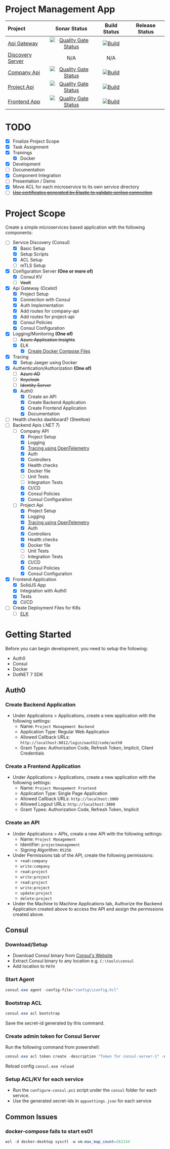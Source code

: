 # Project Management App

| Project                                                                                  |                                                                                                                 Sonar Status                                                                                                                  |                                                                                                          Build Status                                                                                                          | Release Status |
|:-----------------------------------------------------------------------------------------|:---------------------------------------------------------------------------------------------------------------------------------------------------------------------------------------------------------------------------------------------:|:------------------------------------------------------------------------------------------------------------------------------------------------------------------------------------------------------------------------------:|:--------------:|
| [Api Gateway](https://github.com/afroze9/dotnet-projectmanagement-api-gateway)           |  [![Quality Gate Status](https://sonarcloud.io/api/project_badges/measure?project=afroze9_dotnet-projectmanagement-api-gateway&metric=alert_status)](https://sonarcloud.io/summary/new_code?id=afroze9_dotnet-projectmanagement-api-gateway)  |        [![Build](https://github.com/afroze9/dotnet-projectmanagement-api-gateway/actions/workflows/dotnet.yml/badge.svg)](https://github.com/afroze9/dotnet-projectmanagement-api-gateway/actions/workflows/dotnet.yml)        |                |
| [Discovery Server](https://github.com/afroze9/dotnet-projectmanagement-discovery-server) |                                                                                                                      N/A                                                                                                                      |                                                                                                              N/A                                                                                                               |                |
| [Company Api](https://github.com/afroze9/dotnet-projectmanagement-company-api)           |  [![Quality Gate Status](https://sonarcloud.io/api/project_badges/measure?project=afroze9_dotnet-projectmanagement-company-api&metric=alert_status)](https://sonarcloud.io/summary/new_code?id=afroze9_dotnet-projectmanagement-company-api)  | [![Build](https://github.com/afroze9/dotnet-projectmanagement-company-api/actions/workflows/dotnet.yml/badge.svg?branch=master)](https://github.com/afroze9/dotnet-projectmanagement-company-api/actions/workflows/dotnet.yml) |                |
| [Project Api](https://github.com/afroze9/dotnet-projectmanagement-project-api)           |  [![Quality Gate Status](https://sonarcloud.io/api/project_badges/measure?project=afroze9_dotnet-projectmanagement-project-api&metric=alert_status)](https://sonarcloud.io/summary/new_code?id=afroze9_dotnet-projectmanagement-project-api)  |        [![Build](https://github.com/afroze9/dotnet-projectmanagement-project-api/actions/workflows/dotnet.yml/badge.svg)](https://github.com/afroze9/dotnet-projectmanagement-project-api/actions/workflows/dotnet.yml)        |                |
| [Frontend App](https://github.com/afroze9/dotnet-projectmanagement-frontend-app)         | [![Quality Gate Status](https://sonarcloud.io/api/project_badges/measure?project=afroze9_dotnet-projectmanagement-frontend-app&metric=alert_status)](https://sonarcloud.io/summary/new_code?id=afroze9_dotnet-projectmanagement-frontend-app) |        [![Build](https://github.com/afroze9/dotnet-projectmanagement-frontend-app/actions/workflows/solid.yml/badge.svg)](https://github.com/afroze9/dotnet-projectmanagement-frontend-app/actions/workflows/solid.yml)        |                |

# TODO

* [x] Finalize Project Scope
* [x] Task Assignment
* [x] Trainings
    * [x] Docker
* [x] Development
* [ ] Documentation
* [x] Component Integration
* [ ] Presentation / Demo
* [x] Move ACL for each microservice to its own service directory
* [ ] 
  ~~[Use certificates generated by Elastic to validate serilog connection](https://www.elastic.co/guide/en/elasticsearch/client/net-api/2.x/working-with-certificates.html)~~

# Project Scope

Create a simple microservices based application with the following components:

* [ ] Service Discovery (Consul)
    * [x] Basic Setup
    * [x] Setup Scripts
    * [x] ACL Setup
    * [ ] mTLS Setup
* [x] Configuration Server **(One or more of)**
    * [x] Consul KV
    * [ ] ~~Vault~~
* [x] Api Gateway (Ocelot)
    * [x] Project Setup
    * [x] Connection with Consul
    * [x] Auth Implementation
    * [x] Add routes for company-api
    * [x] Add routes for project-api
    * [x] Consul Policies
    * [x] Consul Configuration
* [x] Logging/Monitoring **(One of)**
    * [ ] ~~Azure Application Insights~~
    * [x] ELK
        * [x] [Create Docker Compose Files](https://www.elastic.co/guide/en/elasticsearch/reference/current/docker.html)
* [x] Tracing
    * [x] Setup Jaeger using Docker
* [x] Authentication/Authorization **(One of)**
    * [ ] ~~Azure AD~~
    * [ ] ~~Keycloak~~
    * [ ] ~~Identity Server~~
    * [x] Auth0
        * [x] Create an API
        * [x] Create Backend Application
        * [x] Create Frontend Application
        * [x] Documentation
* [ ] Health checks dashboard? (Steeltoe)
* [ ] Backend Apis (.NET 7)
    * [ ] Company API
        * [x] Project Setup
        * [x] Logging
        * [x] [Tracing using OpenTelemetry](https://github.com/open-telemetry/opentelemetry-dotnet/blob/main/src/OpenTelemetry.Instrumentation.AspNetCore/README.md)
        * [x] Auth
        * [x] Controllers
        * [x] Health checks
        * [x] Docker file
        * [ ] Unit Tests
        * [ ] Integration Tests
        * [x] CI/CD
        * [x] Consul Policies
        * [x] Consul Configuration
    * [ ] Project Api
        * [x] Project Setup
        * [x] Logging
        * [x] [Tracing using OpenTelemetry](https://github.com/open-telemetry/opentelemetry-dotnet/blob/main/src/OpenTelemetry.Instrumentation.AspNetCore/README.md)
        * [x] Auth
        * [x] Controllers
        * [x] Health checks
        * [x] Docker file
        * [ ] Unit Tests
        * [ ] Integration Tests
        * [x] CI/CD
        * [x] Consul Policies
        * [x] Consul Configuration
* [x] Frontend Application
    * [x] SolidJS App
    * [x] Integration with Auth0
    * [x] Tests
    * [x] CI/CD
* [ ] Create Deployment Files for K8s
    * [ ] [ELK](https://phoenixnap.com/kb/elasticsearch-kubernetes)

# Getting Started

Before you can begin development, you need to setup the following:

* Auth0
* Consul
* Docker
* DotNET 7 SDK

## Auth0

### Create Backend Application

* Under Applications > Applications, create a new application with the following settings:
    * Name: `Project Management Backend`
    * Application Type: Regular Web Application
    * Allowed Callback URLs: `http://localhost:8012/login/oauth2/code/auth0`
    * Grant Types: Authorization Code, Refresh Token, Implicit, Client Credentials

### Create a Frontend Application

* Under Applications > Applications, create a new application with the following settings:
    * Name: `Project Management Frontend`
    * Application Type: Single Page Application
    * Allowed Callback URLs: `http://localhost:3000`
    * Allowed Logout URLs: `http://localhost:3000`
    * Grant Types: Authorization Code, Refresh Token, Implicit

### Create an API

* Under Applications > APIs, create a new API with the following settings:
    * Name: `Project Management`
    * Identifier: `projectmanagement`
    * Signing Algorithm: `RS256`
* Under Permissions tab of the API, create the following permissions:
    * `read:company`
    * `write:company`
    * `read:project`
    * `write:project`
    * `read:project`
    * `write:project`
    * `update:project`
    * `delete:project`
* Under the Machine to Machine Applications tab, Authorize the Backend Application created above to access the API and
  assign the permissions created above.

## Consul

### Download/Setup

* Download Consul binary from [Consul's Website](https://developer.hashicorp.com/consul/downloads)
* Extract Consul binary to any location e.g. `C:\tools\consul`
* Add location to `PATH`

### Start Agent

```powershell
consul.exe agent -config-file="config\\config.hcl"
```

### Bootstrap ACL

```powershell
consul.exe acl bootstrap
```

Save the secret-id generated by this command.

### Create admin token for Consul Server

Run the following command from powershell:

```powershell
consul.exe acl token create -description "Token for consul-server-1" -node-identity "consul-server-1:az-1" -token="<bootstrap-token>"
```

Reload config `consul.exe reload`

### Setup ACL/KV for each service

* Run the `configure-consul.ps1` script under the `consul` folder for each service.
* Use the generated secret-ids in `appsettings.json` for each service

## Common Issues

### docker-compose fails to start es01

```powershell
wsl -d docker-desktop sysctl -w vm.max_map_count=262144
```

